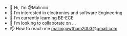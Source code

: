 - 👋 Hi, I’m @Maliniiiii
- 👀 I’m interested in electronics and software Engineering 
- 🌱 I’m currently learning BE-ECE
- 💞️ I’m looking to collaborate on ...
- 📫 How to reach me malinigowtham2003@gmail.com

<!---
Maliniiiii/Maliniiiii is a ✨ special ✨ repository because its `README.md` (this file) appears on your GitHub profile.
You can click the Preview link to take a look at your changes.
--->
